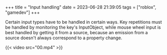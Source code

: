 +++
title = "Input handling"
date = 2023-06-28 21:39:05
tags = ["roblox", "gamedev"]
+++

Certain input types have to be handled in certain ways. Key repetitions must be
handled by monitoring the key's InputObject, while mouse wheel input is best
handled by getting it from a source, because an emission from a source doesn't
always correspond to a property change.

{{< video src="00.mp4" >}}
